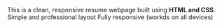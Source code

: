 This is a clean, responsive resume webpage built using **HTML and CSS**.
Simple and professional layout
Fully responsive (workds on all devices)
